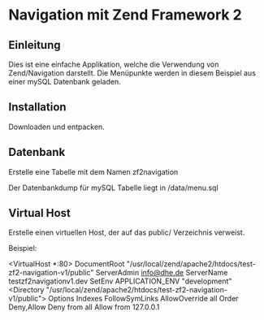 Navigation mit Zend Framework 2
=======================

Einleitung
------------
Dies ist eine einfache Applikation, welche die Verwendung von Zend/Navigation
darstellt. Die Menüpunkte werden in diesem Beispiel aus einer mySQL Datenbank
geladen. 


Installation
------------

Downloaden und entpacken.

Datenbank
------------
Erstelle eine Tabelle mit dem Namen zf2navigation

Der Datenbankdump für mySQL Tabelle liegt in /data/menu.sql


Virtual Host
------------
Erstelle einen virtuellen Host, der auf das public/ Verzeichnis verweist.

Beispiel:

<VirtualHost *:80>
    DocumentRoot "/usr/local/zend/apache2/htdocs/test-zf2-navigation-v1/public"
    ServerAdmin info@dhe.de
    ServerName testzf2navigationv1.dev
	SetEnv APPLICATION_ENV "development"
    <Directory "/usr/local/zend/apache2/htdocs/test-zf2-navigation-v1/public">
        Options Indexes FollowSymLinks
        AllowOverride all
        Order Deny,Allow
        Deny from all
        Allow from 127.0.0.1
    </Directory>
</VirtualHost>